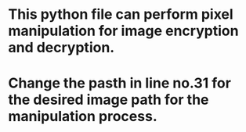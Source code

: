 # This python file can perform pixel manipulation for image encryption and decryption.
# Change the pasth in line no.31 for the desired image path for the manipulation process.
